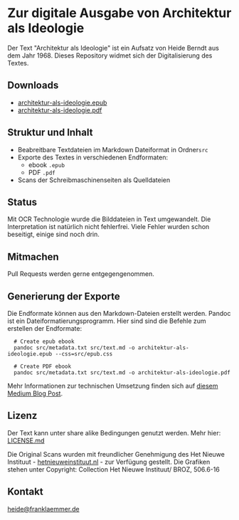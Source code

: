 # Zur digitale Ausgabe von Architektur als Ideologie

Der Text "Architektur als Ideologie" ist ein Aufsatz von Heide Berndt aus dem Jahr 1968. Dieses Repository widmet sich der Digitalisierung des Textes.

## Downloads

+ [architektur-als-ideologie.epub](architektur-als-ideologie.epub)
+ [architektur-als-ideologie.pdf](architektur-als-ideologie.pdf)

## Struktur und Inhalt

+ Beabreitbare Textdateien im Markdown Dateiformat in Ordner`src`
+ Exporte des Textes in verschiedenen Endformaten: 
  + ebook `.epub`
  + PDF `.pdf`
+ Scans der Schreibmaschinenseiten als Quelldateien 

## Status

Mit OCR Technologie wurde die Bilddateien in Text umgewandelt. Die Interpretation ist natürlich nicht fehlerfrei. Viele Fehler wurden schon beseitigt, einige sind noch drin.

## Mitmachen

Pull Requests werden gerne entgegengenommen.

## Generierung der Exporte

Die Endformate können aus den Markdown-Dateien erstellt werden. Pandoc ist ein Dateiformatierungsprogramm. Hier sind sind die Befehle zum erstellen der Endformate:


```shell
  # Create epub ebook
  pandoc src/metadata.txt src/text.md -o architektur-als-ideologie.epub --css=src/epub.css

  # Create PDF ebook
  pandoc src/metadata.txt src/text.md -o architektur-als-ideologie.pdf
```

Mehr Informationen zur technischen Umsetzung finden sich auf [diesem Medium Blog Post](https://medium.com/@frank_laemmer/from-analog-text-to-e-book-e1a90dcbe92).

## Lizenz

Der Text kann unter share alike Bedingungen genutzt werden. Mehr hier: [LICENSE.md](LICENSE.md)

Die Original Scans wurden mit freundlicher Genehmigung des Het Nieuwe Instituut - [hetnieuweinstituut.nl](https://hetnieuweinstituut.nl/) - zur Verfügung gestellt. Die Grafiken stehen unter Copyright:  Collection Het Nieuwe Instituut/ BROZ, 506.6-16


## Kontakt

heide@franklaemmer.de